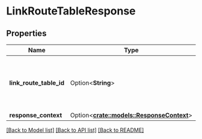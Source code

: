 # LinkRouteTableResponse

## Properties

Name | Type | Description | Notes
------------ | ------------- | ------------- | -------------
**link_route_table_id** | Option<**String**> | The ID of the association between the route table and the Subnet. | [optional]
**response_context** | Option<[**crate::models::ResponseContext**](ResponseContext.md)> |  | [optional]

[[Back to Model list]](../README.md#documentation-for-models) [[Back to API list]](../README.md#documentation-for-api-endpoints) [[Back to README]](../README.md)


